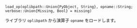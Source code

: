 ```
load_op(oplibpath::Union{PyObject, String}, opname::String; verbose::Union{Missing, Bool} = missing)
```

ライブラリ `oplibpath` から演算子 `opname` をロードします。
